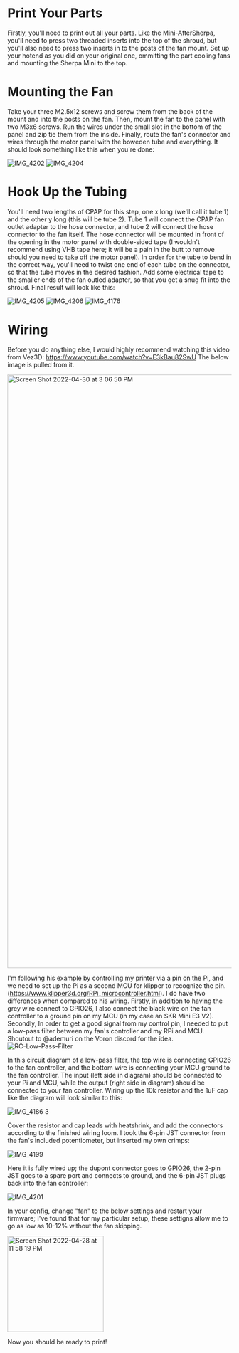 # Print Your Parts
Firstly, you'll need to print out all your parts. Like the Mini-AfterSherpa, you'll need to press two threaded inserts into the top of the shroud, but you'll also need to press two inserts in to the posts of the fan mount. Set up your hotend as you did on your original one, ommitting the part cooling fans and mounting the Sherpa Mini to the top. 

# Mounting the Fan
Take your three M2.5x12 screws and screw them from the back of the mount and into the posts on the fan. Then, mount the fan to the panel with two M3x6 screws. Run the wires under the small slot in the bottom of the panel and zip tie them from the inside. Finally, route the fan's connector and wires through the motor panel with the boweden tube and everything. It should look something like this when you're done:

![IMG_4202](https://user-images.githubusercontent.com/93737816/166125307-f4efa567-0cfe-4296-bb0e-34fc8cb27dda.JPG)
![IMG_4204](https://user-images.githubusercontent.com/93737816/166125303-e32165b5-f81a-4c79-b4bc-82e06df6600d.JPG)


# Hook Up the Tubing
You'll need two lengths of CPAP for this step, one x long (we'll call it tube 1) and the other y long (this will be tube 2). Tube 1 will connect the CPAP fan outlet adapter to the hose connector, and tube 2 will connect the hose connector to the fan itself. The hose connector will be mounted in front of the opening in the motor panel with double-sided tape (I wouldn't recommend using VHB tape here; it will be a pain in the butt to remove should you need to take off the motor panel). In order for the tube to bend in the correct way, you'll need to twist one end of each tube on the connector, so that the tube moves in the desired fashion. Add some electrical tape to the smaller ends of the fan outled adapter, so that you get a snug fit into the shroud. Final result will look like this:

![IMG_4205](https://user-images.githubusercontent.com/93737816/166125676-aac620ad-7a52-4bb0-99d7-344b151d18c4.JPG)
![IMG_4206](https://user-images.githubusercontent.com/93737816/166125679-ff2c3d28-6510-479c-8f33-5d99993d7767.JPG)
![IMG_4176](https://user-images.githubusercontent.com/93737816/166125730-5c5238b4-60d7-4f31-9bed-a2c7e861b78b.JPG)


# Wiring
Before you do anything else, I would highly recommend watching this video from Vez3D: https://www.youtube.com/watch?v=E3kBau82SwU
The below image is pulled from it.

<img width="1334" alt="Screen Shot 2022-04-30 at 3 06 50 PM" src="https://user-images.githubusercontent.com/93737816/166124166-685a0327-5af3-42d9-935c-29a4c3455579.png">


I'm following his example by controlling my printer via a pin on the Pi, and we need to set up the Pi as a second MCU for klipper to recognize the pin. (https://www.klipper3d.org/RPi_microcontroller.html). I do have two differences when compared to his wiring. Firstly, in addition to having the grey wire connect to GPIO26, I also connect the black wire on the fan controller to a ground pin on my MCU (in my case an SKR Mini E3 V2). 
Secondly, In order to get a good signal from my control pin, I needed to put a low-pass filter between my fan's controller and my RPi and MCU. Shoutout to @ademuri on the Voron discord for the idea.
![RC-Low-Pass-Filter](https://user-images.githubusercontent.com/93737816/166124358-5a75a4ce-446e-4044-aa16-12f0d58c5985.png)

In this circuit diagram of a low-pass filter, the top wire is connecting GPIO26 to the fan controller, and the bottom wire is connecting your MCU ground to the fan controller. The input (left side in diagram) should be connected to your Pi and MCU, while the output (right side in diagram) should be connected to your fan controller. Wiring up the 10k resistor and the 1uF cap like the diagram will look similar to this:

![IMG_4186 3](https://user-images.githubusercontent.com/93737816/166124846-36db728c-7955-4b6a-9fbf-baaf72c8e721.JPG)

Cover the resistor and cap leads with heatshrink, and add the connectors according to the finished wiring loom. I took the 6-pin JST connector from the fan's included potentiometer, but inserted my own crimps:

![IMG_4199](https://user-images.githubusercontent.com/93737816/166125031-1123b220-4155-49a9-a44d-e925de431653.JPG)

Here it is fully wired up; the dupont connector goes to GPIO26, the 2-pin JST goes to a spare port and connects to ground, and the 6-pin JST plugs back into the fan controller:

![IMG_4201](https://user-images.githubusercontent.com/93737816/166125167-22911d3c-5f96-422b-882c-b67940304e25.JPG)


In your config, change "fan" to the below settings and restart your firmware; I've found that for my particular setup, these settigns allow me to go as low as 10-12% without the fan skipping.

<img width="216" alt="Screen Shot 2022-04-28 at 11 58 19 PM" src="https://user-images.githubusercontent.com/93737816/165898117-19b03a1c-e4a8-4704-80c5-b39b65fa33c3.png">

Now you should be ready to print!
